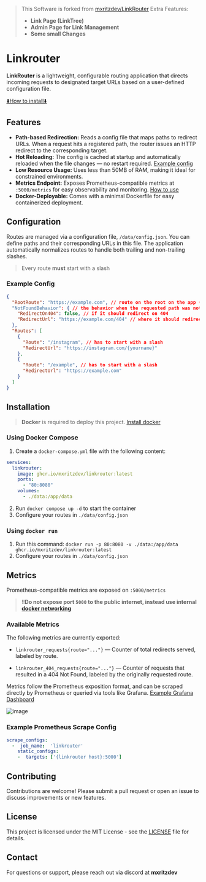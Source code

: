 > This Software is forked from [mxritzdev/LinkRouter](https://github.com/mxritzdev/LinkRouter)
> Extra Features:
> - **Link Page (LinkTree)**
> - **Admin Page for Link Management**
> - **Some small Changes**

# Linkrouter
**LinkRouter** is a lightweight, configurable routing application that directs incoming requests to designated target URLs based on a user-defined configuration file.

[⬇️How to install⬇️](#installation)

## Features
 -   **Path-based Redirection:** Reads a config file that maps paths to redirect URLs. When a request hits a registered path, the router issues an HTTP redirect to the corresponding target.
-   **Hot Reloading:** The config is cached at startup and automatically reloaded when the file changes — no restart required. [Example config](#example-config)
-   **Low Resource Usage:** Uses less than 50MB of RAM, making it ideal for constrained environments. 
-   **Metrics Endpoint:** Exposes Prometheus-compatible metrics at `:5000/metrics` for easy observability and monitoring. [How to use](#metrics)
 -   **Docker-Deployable:** Comes with a minimal Dockerfile for easy containerized deployment.

## Configuration
Routes are managed via a configuration file, `/data/config.json`. You can define paths and their corresponding URLs in this file. The application automatically normalizes routes to handle both trailing and non-trailing slashes.
> Every route **must** start with a slash
### Example Config
```json
{
  "RootRoute": "https://example.com", // route on the root on the app (eg: yourdomain.com)
  "NotFoundBehavior": { // the behavior when the requested path was not found in the routes below
    "RedirectOn404": false, // if it should redirect on 404
    "RedirectUrl": "https://example.com/404" // where it should redirect to
  },
  "Routes": [
    {
      "Route": "/instagram", // has to start with a slash
      "RedirectUrl": "https://instagram.com/{yourname}"
    },
    {
      "Route": "/example", // has to start with a slash
      "RedirectUrl": "https://example.com"
    }
  ]
}
```
## Installation
> **Docker** is required to deploy this project. [Install docker](https://docs.docker.com/get-started/)

### Using Docker Compose
1. Create a `docker-compose.yml` file with the following content:

```yaml
services:
  linkrouter:
    image: ghcr.io/mxritzdev/linkrouter:latest
    ports:
      - "80:8080"
    volumes:
      - ./data:/app/data
```
2. Run `docker compose up -d` to start the container
3. Configure your routes in `./data/config.json`
### Using `docker run`
1. Run this command: `docker run -p 80:8080 -v ./data:/app/data ghcr.io/mxritzdev/linkrouter:latest`
2. Configure your routes in `./data/config.json`

## Metrics
Prometheus-compatible metrics are exposed on `:5000/metrics`

> ‼️**Do not expose port `5000` to the public internet, instead use internal [docker networking](https://docs.docker.com/engine/network/)**

### Available Metrics

The following metrics are currently exported:

-   `linkrouter_requests{route="..."}` — Counter of total redirects served, labeled by route.
    
-   `linkrouter_404_requests{route="..."}` — Counter of requests that resulted in a 404 Not Found, labeled by the originally requested route.

    
Metrics follow the Prometheus exposition format, and can be scraped directly by Prometheus or queried via tools like Grafana. [Example Grafana Dashboard](.ressources/example-grafana-dashboard.json)

![image](.ressources/img/grafana-dashboard.png)

### Example Prometheus Scrape Config
```yaml
scrape_configs:
  -  job_name:  'linkrouter'
    static_configs:
    -  targets: ['{linkrouter host}:5000']
```
## Contributing

Contributions are welcome! Please submit a pull request or open an issue to discuss improvements or new features.

## License

This project is licensed under the MIT License - see the [LICENSE](LICENSE) file for details.

##  Contact

For questions or support, please reach out via discord at **mxritzdev**
